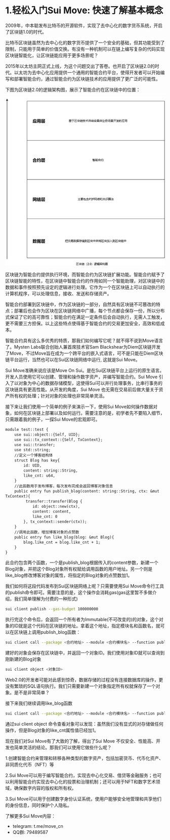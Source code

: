 # 1.轻松入门Sui Move: 快速了解基本概念

2009年，中本聪发布比特币的开源软件，实现了去中心化的数字货币系统，开启了区块链1.0的时代。

比特币区块链虽然为去中心化的数字货币提供了一个安全的基础，但其功能受到了限制，只能用于简单的价值交换。有没有一种机制可以在链上编写复杂的代码实现区块链智能化，让区块链能应用于更多场景呢？

2015年以太坊主网正式上线，为这个问题交出了答卷。也开启了区块链2.0的时代。以太坊为去中心化应用提供一个通用的智能合约平台，使得开发者可以开始编写和部署智能合约，通过智能合约为区块链技术的应用提供了更广泛的可能性。

下图为区块链2.0的逻辑架构图，展示了智能合约在区块链中的位置：

![](https://raw.githubusercontent.com/Crazyjs123/crazyjs123.github.io/main/pic/%E5%8C%BA%E5%9D%97%E9%93%BE%E9%80%BB%E8%BE%91%E6%9E%B6%E6%9E%84%E5%9B%BE.png)



区块链为智能合约提供执行环境，而智能合约为区块链扩展功能。智能合约赋予了区块链智能的特性，在区块链中智能合约的作用如同一个智能助理，对区块链中的数据和事件按照预先设定的逻辑进行处理。它作为一个在区块链上可以自动执行的计算机程序，可以处理信息，接收、发送和存储资产。

智能合约部署到区块链中，作为区块链的一部分，自然具有区块链不可篡改的特点；部署后也会作为区块在区块链网络中广播，每个节点都会保存一份，所以分布式保证了它的高可靠性；智能合约在满足一定条件后会自动执行，无需人工触发，更不需要三方担保。以上这些特点使得基于智能合约的交易更加安全，高效和低成本。

智能合约具有这么多优秀的特质，那我们如何编写它呢？就不得不说到Move语言了。Mysten Labs联合创始人兼首席技术官Sam Blackshear为Diem区块链开发了Move，不过Move旨在成为一个跨平台的嵌入式语言，可不是只能在Diem区块链平台运行，当然也可以在Sui区块链网络中运行, 这就是Sui Move。

Sui Move准确来说应该是Move On Sui。是在Sui区块链平台上运行的原生语言。开发人员使用它可以创建、管理和操作数字资产，并编写智能合约。Sui Move 引入了以对象为中心的数据存储模型，这使得Sui可以并行处理事务，比串行事务的区块链具有更高性能。从开发的角度，Sui Move 也无需在交易前后做大量关于资产所有权的处理；针对对象的处理也非常简单灵活。

接下来让我们使用一个简单的例子来演示一下，使用Sui Move如何操作数据对象，如何在区块链上部署以及如何运行。需要注意的是，初学者先不要陷入细节，只需跟着我的例子，一探Sui Move的宏观即可。

```Move
module test::test {
    use sui::object::{Self, UID};
    use sui::tx_context::{Self, TxContext};
    use sui::transfer;
    use std::string;
	//定义一个博客结构体
    struct Blog has key{
        id: UID,
        content: string::String,
        like_cnt: u64,
    }
    //此函数用于发布博客，每次发布完成会返回博客对象信息
    public entry fun publish_blog(content: string::String, ctx: &mut TxContext){
         transfer::transfer(Blog {
            id: object::new(ctx),
            content: content,
            like_cnt: 0
        }, tx_context::sender(ctx));
    }
    //调用此函数，增加博客对象的点赞数
    public entry fun like_blog(blog: &mut Blog){
        blog.like_cnt = blog.like_cnt + 1;
    }
}
```

此合约包含两个函数，一个是publish_blog根据传入的content参数，新建一个Blog对象，并把这个Blog对象所有权赋给调用函数的用户地址。另一个则是like_blog修改博客对象的属性，将指定的Blog对象的点赞数加1。

我们如何将这段代码发布到Sui区块链网络上呢？只需要使用Sui Move命令行工具的publish命令即可。需要注意的是，这个操作会消耗gas(gas这里暂不多做介绍，我们简单理解为付费的一种形式)

```bash
sui client publish --gas-budget 100000000
```

执行完这个命令后，会返回一个所有者为Immutable(不可改变的)的对象，这个对象的ID就是这个代码在区块链的地址。拿着这个地址，指定模块名和函数名，就可以在区块链上调用publish_blog函数：

```bash
sui client call --package <合约地址> --module <合约模块名> --function publish_blog --args "this is a blog" --gas-budget 100000000
```

建好的对象会保存在区块链中，并返回一个对象ID。我们使用对象ID就可以查询到刚新建的Blog对象

```bash
sui client object <对象ID>
```

Web2.0的开发者可能对此感到惊奇，数据存储的过程没有连接数据库的操作，更没有繁琐的SQL语句执行。我们只需要新建一个对象指定所有权就保存了一个对象。是不是非常简单？

接下来我们继续调用like_blog函数

```bash
sui client call --package <合约地址> --module <合约模块名> --function publish_blog --args <Blog对象ID> --gas-budget 100000000
```

通过sui client object 命令查看对象可以发现：虽然我们没有显式的对存储做任何操作，但是Blog对象的like_cnt属性值已经加1。

现在我们对Sui Move有了大致的了解，得出了Sui Move 不仅安全、性能高、开发也简单灵活的结论。那我们可以使用它做些什么呢？

1.创建智能合约来管理和转移各种类型的数字资产，包括加密货币、代币化资产、非同质化代币（NFT）等

2.Sui Move可以用于编写智能合约，实现去中心化交易、借贷等金融服务；也可以利用智能合约实现去中心化的投票和治理机制；还可以用于NFT和数字艺术领域，确保数字内容的版权和所有权。

3.Sui Move可以用于创建数字身份认证系统，使用户能够安全地管理和共享他们的身份信息，同时保护个人隐私。



了解更多Sui Move内容：
- telegram: t.me/move_cn
-  QQ群: 79489587

